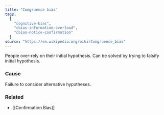 ```yaml
---
title: "Congruence bias"
tags:
  [
    "cognitive-bias",
    "cbias-information-overload",
    "cbias-notice-confirmation"
  ]
source: "https://en.wikipedia.org/wiki/Congruence_bias"
---
```


People over-rely on their initial hypothesis. Can be solved by trying to falsify initial hypothesis.

### Cause

Failure to consider alternative hypotheses.

### Related

- [[Confirmation Bias]]







